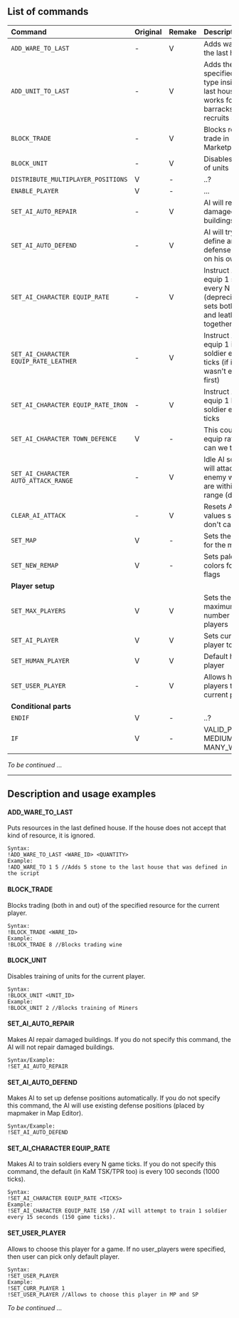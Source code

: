 ## List of commands ##

| Command | Original | Remake | Description |
|:--------|:---------|:-------|:------------|
| `ADD_WARE_TO_LAST` | - | V | Adds wares to the last house |
| `ADD_UNIT_TO_LAST` | - | V | Adds the specified unit type inside the last house. Only works for barracks and recruits so far |
| `BLOCK_TRADE` | - | V | Blocks resources trade in Marketplace |
| `BLOCK_UNIT` | - | V | Disables training of units |
| `DISTRIBUTE_MULTIPLAYER_POSITIONS` | V | - | ..? |
| `ENABLE_PLAYER` | V | - | ... |
| `SET_AI_AUTO_REPAIR` | - | V | AI will repair damaged buildings |
| `SET_AI_AUTO_DEFEND` | - | V | AI will try to define and fill defense positions on his own |
| `SET_AI_CHARACTER EQUIP_RATE` | - | V | Instruct AI to equip 1 soldier every N ticks (depreciated, sets both iron and leather together) |
| `SET_AI_CHARACTER EQUIP_RATE_LEATHER` | - | V | Instruct AI to equip 1 iron soldier every N ticks (if iron one wasn't equipped first) |
| `SET_AI_CHARACTER EQUIP_RATE_IRON` | - | V | Instruct AI to equip 1 leather soldier every N ticks |
| `SET_AI_CHARACTER TOWN_DEFENCE` | V | - | This could be equip rate in KaM can we test it? |
| `SET_AI_CHARACTER AUTO_ATTACK_RANGE` | - | V | Idle AI soldiers will attack the enemy when they are within this range (default 4) |
| `CLEAR_AI_ATTACK` | - | V | Resets AI attack values so they don't carry over |
| `SET_MAP` | V | - | Sets the map file for the mission |
| `SET_NEW_REMAP` | V | - | Sets palette colors for player flags |
| **Player setup** |
| `SET_MAX_PLAYERS` | V | V | Sets the maximum number of players |
| `SET_AI_PLAYER` | V | V |Sets current player to be an AI |
| `SET_HUMAN_PLAYER` | V | V | Default human player |
| `SET_USER_PLAYER` | - | V | Allows human players to pick current player |
| **Conditional parts** |
| `ENDIF` | V | - | ..? |
| `IF` | V | - | VALID\_PLAYER, MEDIUM\_WARES, MANY\_WARES ..? |

_To be continued ..._


---


## Description and usage examples ##

#### ADD\_WARE\_TO\_LAST ####
Puts resources in the last defined house. If the house does not accept that kind of resource, it is ignored.
```
Syntax:
!ADD_WARE_TO_LAST <WARE_ID> <QUANTITY>
Example:
!ADD_WARE_TO 1 5 //Adds 5 stone to the last house that was defined in the script
```

#### BLOCK\_TRADE ####
Blocks trading (both in and out) of the specified resource for the current player.
```
Syntax:
!BLOCK_TRADE <WARE_ID>
Example: 
!BLOCK_TRADE 8 //Blocks trading wine
```

#### BLOCK\_UNIT ####
Disables training of units for the current player.
```
Syntax:
!BLOCK_UNIT <UNIT_ID>
Example: 
!BLOCK_UNIT 2 //Blocks training of Miners
```

#### SET\_AI\_AUTO\_REPAIR ####
Makes AI repair damaged buildings. If you do not specify this command, the AI will not repair damaged buildings.
```
Syntax/Example:
!SET_AI_AUTO_REPAIR
```

#### SET\_AI\_AUTO\_DEFEND ####
Makes AI to set up defense positions automatically. If you do not specify this command, the AI will use existing defense positions (placed by mapmaker in Map Editor).
```
Syntax/Example:
!SET_AI_AUTO_DEFEND
```

#### SET\_AI\_CHARACTER EQUIP\_RATE ####
Makes AI to train soldiers every N game ticks. If you do not specify this command, the default (in KaM TSK/TPR too) is every 100 seconds (1000 ticks).
```
Syntax:
!SET_AI_CHARACTER EQUIP_RATE <TICKS>
Example: 
!SET_AI_CHARACTER EQUIP_RATE 150 //AI will attempt to train 1 soldier every 15 seconds (150 game ticks). 
```

#### SET\_USER\_PLAYER ####
Allows to choose this player for a game. If no user\_players were specified, then user can pick only default player.
```
Syntax:
!SET_USER_PLAYER
Example:
!SET_CURR_PLAYER 1
!SET_USER_PLAYER //Allows to choose this player in MP and SP
```

_To be continued ..._
